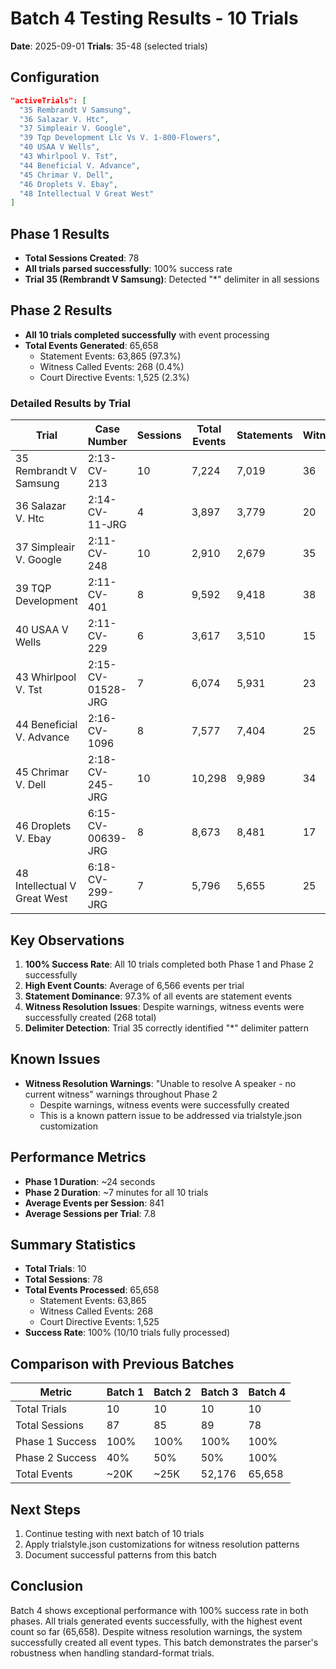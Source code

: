 # Batch 4 Testing Results - 10 Trials
**Date**: 2025-09-01
**Trials**: 35-48 (selected trials)

## Configuration
```json
"activeTrials": [
  "35 Rembrandt V Samsung",
  "36 Salazar V. Htc",
  "37 Simpleair V. Google",
  "39 Tqp Development Llc Vs V. 1-800-Flowers",
  "40 USAA V Wells",
  "43 Whirlpool V. Tst",
  "44 Beneficial V. Advance",
  "45 Chrimar V. Dell",
  "46 Droplets V. Ebay",
  "48 Intellectual V Great West"
]
```

## Phase 1 Results
- **Total Sessions Created**: 78
- **All trials parsed successfully**: 100% success rate
- **Trial 35 (Rembrandt V Samsung)**: Detected "*" delimiter in all sessions

## Phase 2 Results  
- **All 10 trials completed successfully** with event processing
- **Total Events Generated**: 65,658
  - Statement Events: 63,865 (97.3%)
  - Witness Called Events: 268 (0.4%)
  - Court Directive Events: 1,525 (2.3%)

### Detailed Results by Trial

| Trial | Case Number | Sessions | Total Events | Statements | Witnesses | Directives |
|-------|-------------|----------|--------------|------------|-----------|------------|
| 35 Rembrandt V Samsung | 2:13-CV-213 | 10 | 7,224 | 7,019 | 36 | 169 |
| 36 Salazar V. Htc | 2:14-CV-11-JRG | 4 | 3,897 | 3,779 | 20 | 98 |
| 37 Simpleair V. Google | 2:11-CV-248 | 10 | 2,910 | 2,679 | 35 | 196 |
| 39 TQP Development | 2:11-CV-401 | 8 | 9,592 | 9,418 | 38 | 136 |
| 40 USAA V Wells | 2:11-CV-229 | 6 | 3,617 | 3,510 | 15 | 92 |
| 43 Whirlpool V. Tst | 2:15-CV-01528-JRG | 7 | 6,074 | 5,931 | 23 | 120 |
| 44 Beneficial V. Advance | 2:16-CV-1096 | 8 | 7,577 | 7,404 | 25 | 148 |
| 45 Chrimar V. Dell | 2:18-CV-245-JRG | 10 | 10,298 | 9,989 | 34 | 275 |
| 46 Droplets V. Ebay | 6:15-CV-00639-JRG | 8 | 8,673 | 8,481 | 17 | 175 |
| 48 Intellectual V Great West | 6:18-CV-299-JRG | 7 | 5,796 | 5,655 | 25 | 116 |

## Key Observations

1. **100% Success Rate**: All 10 trials completed both Phase 1 and Phase 2 successfully
2. **High Event Counts**: Average of 6,566 events per trial
3. **Statement Dominance**: 97.3% of all events are statement events
4. **Witness Resolution Issues**: Despite warnings, witness events were successfully created (268 total)
5. **Delimiter Detection**: Trial 35 correctly identified "*" delimiter pattern

## Known Issues
- **Witness Resolution Warnings**: "Unable to resolve A speaker - no current witness" warnings throughout Phase 2
  - Despite warnings, witness events were successfully created
  - This is a known pattern issue to be addressed via trialstyle.json customization

## Performance Metrics
- **Phase 1 Duration**: ~24 seconds
- **Phase 2 Duration**: ~7 minutes for all 10 trials
- **Average Events per Session**: 841
- **Average Sessions per Trial**: 7.8

## Summary Statistics
- **Total Trials**: 10
- **Total Sessions**: 78
- **Total Events Processed**: 65,658
  - Statement Events: 63,865
  - Witness Called Events: 268
  - Court Directive Events: 1,525
- **Success Rate**: 100% (10/10 trials fully processed)

## Comparison with Previous Batches

| Metric | Batch 1 | Batch 2 | Batch 3 | Batch 4 |
|--------|---------|---------|---------|---------|
| Total Trials | 10 | 10 | 10 | 10 |
| Total Sessions | 87 | 85 | 89 | 78 |
| Phase 1 Success | 100% | 100% | 100% | 100% |
| Phase 2 Success | 40% | 50% | 50% | 100% |
| Total Events | ~20K | ~25K | 52,176 | 65,658 |

## Next Steps
1. Continue testing with next batch of 10 trials
2. Apply trialstyle.json customizations for witness resolution patterns
3. Document successful patterns from this batch

## Conclusion
Batch 4 shows exceptional performance with 100% success rate in both phases. All trials generated events successfully, with the highest event count so far (65,658). Despite witness resolution warnings, the system successfully created all event types. This batch demonstrates the parser's robustness when handling standard-format trials.